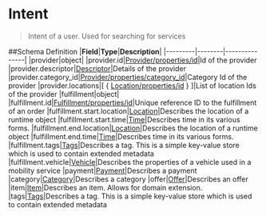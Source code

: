 # Intent

> Intent of a user. Used for searching for services

##Schema Definition |**Field**|**Type**|**Description**|
|---------|--------|---------------| |provider|object|
|provider.id|[Provider/properties/id](/reference/0.9.3/core/schema-reference/provider)|Id
of the provider
|provider.descriptor|[Descriptor](/reference/0.9.3/core/schema-reference/descriptor)|Details
of the provider
|provider.category_id|[Provider/properties/category_id](/reference/0.9.3/core/schema-reference/provider)|Category
Id of the provider |provider.locations|[ {
[Location/properties/id](/reference/0.9.3/core/schema-reference/location) }
]|List of location Ids of the provider |fulfillment|object|
|fulfillment.id|[Fulfillment/properties/id](/reference/0.9.3/core/schema-reference/fulfillment)|Unique
reference ID to the fulfillment of an order
|fulfillment.start.location|[Location](/reference/0.9.3/core/schema-reference/location)|Describes
the location of a runtime object
|fulfillment.start.time|[Time](/reference/0.9.3/core/schema-reference/time)|Describes
time in its various forms.
|fulfillment.end.location|[Location](/reference/0.9.3/core/schema-reference/location)|Describes
the location of a runtime object
|fulfillment.end.time|[Time](/reference/0.9.3/core/schema-reference/time)|Describes
time in its various forms.
|fulfillment.tags|[Tags](/reference/0.9.3/core/schema-reference/tags)|Describes
a tag. This is a simple key-value store which is used to contain extended
metadata
|fulfillment.vehicle|[Vehicle](/reference/0.9.3/core/schema-reference/vehicle)|Describes
the properties of a vehicle used in a mobility service
|payment|[Payment](/reference/0.9.3/core/schema-reference/payment)|Describes
a payment
|category|[Category](/reference/0.9.3/core/schema-reference/category)|Describes
a category
|offer|[Offer](/reference/0.9.3/core/schema-reference/offer)|Describes an
offer |item|[Item](/reference/0.9.3/core/schema-reference/item)|Describes an
item. Allows for domain extension.
|tags|[Tags](/reference/0.9.3/core/schema-reference/tags)|Describes a tag.
This is a simple key-value store which is used to contain extended metadata
